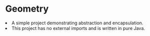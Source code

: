 # Geometry
<li>A simple project demonstrating abstraction and encapsulation.
<li>This project has no external imports and is written in pure Java.
